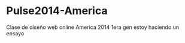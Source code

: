 Pulse2014-America
=================

Clase de diseño web online America 2014 1era gen
estoy haciendo un ensayo


